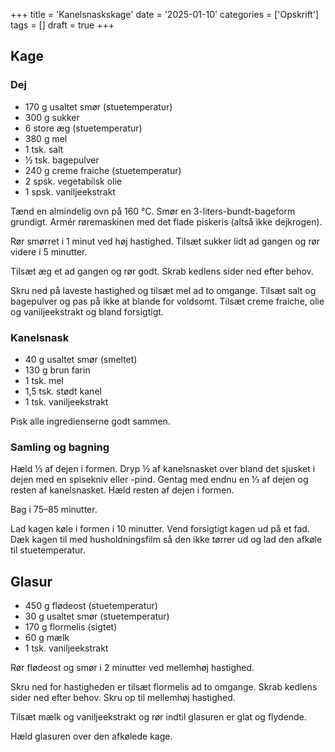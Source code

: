 +++
title = 'Kanelsnaskskage'
date = '2025-01-10'
categories = ['Opskrift']
tags = []
draft = true
+++

## Kage

### Dej

* 170 g usaltet smør (stuetemperatur)
* 300 g sukker
* 6 store æg (stuetemperatur)
* 380 g mel
* 1 tsk. salt
* ½ tsk. bagepulver
* 240 g creme fraiche (stuetemperatur)
* 2 spsk. vegetabilsk olie
* 1 spsk. vaniljeekstrakt

Tænd en almindelig ovn på 160 °C. Smør en 3-liters-bundt-bageform grundigt. Armér røremaskinen med det flade piskeris
(altså ikke dejkrogen).

Rør smørret i 1 minut ved høj hastighed. Tilsæt sukker lidt ad gangen og rør videre i 5 minutter.

Tilsæt æg et ad gangen og rør godt. Skrab kedlens sider ned efter behov.

Skru ned på laveste hastighed og tilsæt mel ad to omgange. Tilsæt salt og bagepulver og pas på ikke at blande for
voldsomt. Tilsæt creme fraiche, olie og vaniljeekstrakt og bland forsigtigt.

### Kanelsnask

* 40 g usaltet smør (smeltet)
* 130 g brun farin
* 1 tsk. mel
* 1,5 tsk. stødt kanel
* 1 tsk. vaniljeekstrakt

Pisk alle ingredienserne godt sammen.

### Samling og bagning

Hæld ⅓ af dejen i formen. Dryp ½ af kanelsnasket over bland det sjusket i dejen med en spisekniv eller -pind. Gentag med
endnu en ⅓ af dejen og resten af kanelsnasket. Hæld resten af dejen i formen.

Bag i 75–85 minutter.

Lad kagen køle i formen i 10 minutter. Vend forsigtigt kagen ud på et fad. Dæk kagen til med husholdningsfilm så den
ikke tørrer ud og lad den afkøle til stuetemperatur.

## Glasur

* 450 g flødeost (stuetemperatur)
* 30 g usaltet smør (stuetemperatur)
* 170 g flormelis (sigtet)
* 60 g mælk
* 1 tsk. vaniljeekstrakt

Rør flødeost og smør i 2 minutter ved mellemhøj hastighed.

Skru ned for hastigheden er tilsæt flormelis ad to omgange. Skrab kedlens sider ned efter behov. Skru op til mellemhøj hastighed.

Tilsæt mælk og vaniljeekstrakt og rør indtil glasuren er glat og flydende.

Hæld glasuren over den afkølede kage.
